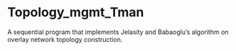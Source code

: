# Topology_mgmt_Tman
 A sequential program that implements Jelasity and Babaoglu’s algorithm on overlay network topology construction.
